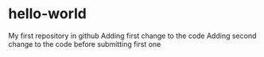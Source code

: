 # hello-world
My first repository in github
Adding first change to the code
Adding second change to the code before submitting first one
